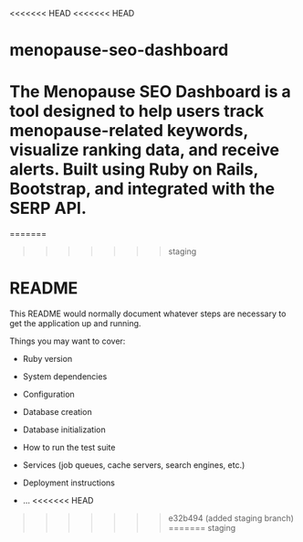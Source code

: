 <<<<<<< HEAD
<<<<<<< HEAD
# menopause-seo-dashboard
The Menopause SEO Dashboard is a tool designed to help users track menopause-related keywords, visualize ranking data, and receive alerts. Built using Ruby on Rails, Bootstrap, and integrated with the SERP API.
=======
=======
>>>>>>> staging
# README

This README would normally document whatever steps are necessary to get the
application up and running.

Things you may want to cover:

* Ruby version

* System dependencies

* Configuration

* Database creation

* Database initialization

* How to run the test suite

* Services (job queues, cache servers, search engines, etc.)

* Deployment instructions

* ...
<<<<<<< HEAD
>>>>>>> e32b494 (added staging branch)
=======
>>>>>>> staging
